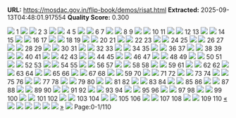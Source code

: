 # 

**URL:** https://mosdac.gov.in/flip-book/demos/risat.html
**Extracted:** 2025-09-13T04:48:01.917554
**Quality Score:** 0.300

![](https://mosdac.gov.in/flip-book/demos/final-risat/thumb/Final%20Risat%20-1%20PDF_0001.jpg)
1
![](https://mosdac.gov.in/flip-book/demos/final-risat/thumb/Final%20Risat%20-1%20PDF_0002.jpg) ![](https://mosdac.gov.in/flip-book/demos/final-risat/thumb/Final%20Risat%20-1%20PDF_0003.jpg)
2 3
![](https://mosdac.gov.in/flip-book/demos/final-risat/thumb/Final%20Risat%20-1%20PDF_0004.jpg) ![](https://mosdac.gov.in/flip-book/demos/final-risat/thumb/Final%20Risat%20-1%20PDF_0005.jpg)
4 5
![](https://mosdac.gov.in/flip-book/demos/final-risat/thumb/Final%20Risat%20-1%20PDF_0006.jpg) ![](https://mosdac.gov.in/flip-book/demos/final-risat/thumb/Final%20Risat%20-1%20PDF_0007.jpg)
6 7
![](https://mosdac.gov.in/flip-book/demos/final-risat/thumb/Final%20Risat%20-1%20PDF_0008.jpg) ![](https://mosdac.gov.in/flip-book/demos/final-risat/thumb/Final%20Risat%20-1%20PDF_0009.jpg)
8 9
![](https://mosdac.gov.in/flip-book/demos/final-risat/thumb/Final%20Risat%20-1%20PDF_0010.jpg) ![](https://mosdac.gov.in/flip-book/demos/final-risat/thumb/Final%20Risat%20-1%20PDF_0011.jpg)
10 11
![](https://mosdac.gov.in/flip-book/demos/final-risat/thumb/Final%20Risat%20-1%20PDF_0012.jpg) ![](https://mosdac.gov.in/flip-book/demos/final-risat/thumb/Final%20Risat%20-1%20PDF_0013.jpg)
12 13
![](https://mosdac.gov.in/flip-book/demos/final-risat/thumb/Final%20Risat%20-1%20PDF_0014.jpg) ![](https://mosdac.gov.in/flip-book/demos/final-risat/thumb/Final%20Risat%20-1%20PDF_0015.jpg)
14 15
![](https://mosdac.gov.in/flip-book/demos/final-risat/thumb/Final%20Risat%20-1%20PDF_0016.jpg) ![](https://mosdac.gov.in/flip-book/demos/final-risat/thumb/Final%20Risat%20-1%20PDF_0017.jpg)
16 17
![](https://mosdac.gov.in/flip-book/demos/final-risat/thumb/Final%20Risat%20-1%20PDF_0018.jpg) ![](https://mosdac.gov.in/flip-book/demos/final-risat/thumb/Final%20Risat%20-1%20PDF_0019.jpg)
18 19
![](https://mosdac.gov.in/flip-book/demos/final-risat/thumb/Final%20Risat%20-1%20PDF_0020.jpg) ![](https://mosdac.gov.in/flip-book/demos/final-risat/thumb/Final%20Risat%20-1%20PDF_0021.jpg)
20 21
![](https://mosdac.gov.in/flip-book/demos/final-risat/thumb/Final%20Risat%20-1%20PDF_0022.jpg) ![](https://mosdac.gov.in/flip-book/demos/final-risat/thumb/Final%20Risat%20-1%20PDF_0023.jpg)
22 23
![](https://mosdac.gov.in/flip-book/demos/final-risat/thumb/Final%20Risat%20-1%20PDF_0024.jpg) ![](https://mosdac.gov.in/flip-book/demos/final-risat/thumb/Final%20Risat%20-1%20PDF_0025.jpg)
24 25
![](https://mosdac.gov.in/flip-book/demos/final-risat/thumb/Final%20Risat%20-1%20PDF_0026.jpg) ![](https://mosdac.gov.in/flip-book/demos/final-risat/thumb/Final%20Risat%20-1%20PDF_0027.jpg)
26 27
![](https://mosdac.gov.in/flip-book/demos/final-risat/thumb/Final%20Risat%20-1%20PDF_0028.jpg) ![](https://mosdac.gov.in/flip-book/demos/final-risat/thumb/Final%20Risat%20-1%20PDF_0029.jpg)
28 29
![](https://mosdac.gov.in/flip-book/demos/final-risat/thumb/Final%20Risat%20-1%20PDF_0030.jpg) ![](https://mosdac.gov.in/flip-book/demos/final-risat/thumb/Final%20Risat%20-1%20PDF_0031.jpg)
30 31
![](https://mosdac.gov.in/flip-book/demos/final-risat/thumb/Final%20Risat%20-1%20PDF_0032.jpg) ![](https://mosdac.gov.in/flip-book/demos/final-risat/thumb/Final%20Risat%20-1%20PDF_0033.jpg)
32 33
![](https://mosdac.gov.in/flip-book/demos/final-risat/thumb/Final%20Risat%20-1%20PDF_0034.jpg) ![](https://mosdac.gov.in/flip-book/demos/final-risat/thumb/Final%20Risat%20-1%20PDF_0035.jpg)
34 35
![](https://mosdac.gov.in/flip-book/demos/final-risat/thumb/Final%20Risat%20-1%20PDF_0036.jpg) ![](https://mosdac.gov.in/flip-book/demos/final-risat/thumb/Final%20Risat%20-1%20PDF_0037.jpg)
36 37
![](https://mosdac.gov.in/flip-book/demos/final-risat/thumb/Final%20Risat%20-1%20PDF_0038.jpg) ![](https://mosdac.gov.in/flip-book/demos/final-risat/thumb/Final%20Risat%20-1%20PDF_0039.jpg)
38 39
![](https://mosdac.gov.in/flip-book/demos/final-risat/thumb/Final%20Risat%20-1%20PDF_0040.jpg) ![](https://mosdac.gov.in/flip-book/demos/final-risat/thumb/Final%20Risat%20-1%20PDF_0041.jpg)
40 41
![](https://mosdac.gov.in/flip-book/demos/final-risat/thumb/Final%20Risat%20-1%20PDF_0042.jpg) ![](https://mosdac.gov.in/flip-book/demos/final-risat/thumb/Final%20Risat%20-1%20PDF_0043.jpg)
42 43
![](https://mosdac.gov.in/flip-book/demos/final-risat/thumb/Final%20Risat%20-1%20PDF_0044.jpg) ![](https://mosdac.gov.in/flip-book/demos/final-risat/thumb/Final%20Risat%20-1%20PDF_0045.jpg)
44 45
![](https://mosdac.gov.in/flip-book/demos/final-risat/thumb/Final%20Risat%20-1%20PDF_0046.jpg) ![](https://mosdac.gov.in/flip-book/demos/final-risat/thumb/Final%20Risat%20-1%20PDF_0047.jpg)
46 47
![](https://mosdac.gov.in/flip-book/demos/final-risat/thumb/Final%20Risat%20-1%20PDF_0048.jpg) ![](https://mosdac.gov.in/flip-book/demos/final-risat/thumb/Final%20Risat%20-1%20PDF_0049.jpg)
48 49
![](https://mosdac.gov.in/flip-book/demos/final-risat/thumb/Final%20Risat%20-1%20PDF_0050.jpg) ![](https://mosdac.gov.in/flip-book/demos/final-risat/thumb/Final%20Risat%20-1%20PDF_0051.jpg)
50 51
![](https://mosdac.gov.in/flip-book/demos/final-risat/thumb/Final%20Risat%20-1%20PDF_0052.jpg) ![](https://mosdac.gov.in/flip-book/demos/final-risat/thumb/Final%20Risat%20-1%20PDF_0053.jpg)
52 53
![](https://mosdac.gov.in/flip-book/demos/final-risat/thumb/Final%20Risat%20-1%20PDF_0054.jpg) ![](https://mosdac.gov.in/flip-book/demos/final-risat/thumb/Final%20Risat%20-1%20PDF_0055.jpg)
54 55
![](https://mosdac.gov.in/flip-book/demos/final-risat/thumb/Final%20Risat%20-1%20PDF_0056.jpg) ![](https://mosdac.gov.in/flip-book/demos/final-risat/thumb/Final%20Risat%20-1%20PDF_0057.jpg)
56 57
![](https://mosdac.gov.in/flip-book/demos/final-risat/thumb/Final%20Risat%20-1%20PDF_0058.jpg) ![](https://mosdac.gov.in/flip-book/demos/final-risat/thumb/Final%20Risat%20-1%20PDF_0059.jpg)
58 58
![](https://mosdac.gov.in/flip-book/demos/final-risat/thumb/Final%20Risat%20-1%20PDF_0060.jpg) ![](https://mosdac.gov.in/flip-book/demos/final-risat/thumb/Final%20Risat%20-1%20PDF_0061.jpg)
59 61
![](https://mosdac.gov.in/flip-book/demos/final-risat/thumb/Final%20Risat%20-1%20PDF_0062.jpg) ![](https://mosdac.gov.in/flip-book/demos/final-risat/thumb/Final%20Risat%20-1%20PDF_0062.jpg)
62 62
![](https://mosdac.gov.in/flip-book/demos/final-risat/thumb/Final%20Risat%20-1%20PDF_0063.jpg) ![](https://mosdac.gov.in/flip-book/demos/final-risat/thumb/Final%20Risat%20-1%20PDF_0064.jpg)
63 64
![](https://mosdac.gov.in/flip-book/demos/final-risat/thumb/Final%20Risat%20-1%20PDF_0065.jpg) ![](https://mosdac.gov.in/flip-book/demos/final-risat/thumb/Final%20Risat%20-1%20PDF_0066.jpg)
65 66
![](https://mosdac.gov.in/flip-book/demos/final-risat/thumb/Final%20Risat%20-1%20PDF_0067.jpg) ![](https://mosdac.gov.in/flip-book/demos/final-risat/thumb/Final%20Risat%20-1%20PDF_0068.jpg)
67 68
![](https://mosdac.gov.in/flip-book/demos/final-risat/thumb/Final%20Risat%20-1%20PDF_0069.jpg) ![](https://mosdac.gov.in/flip-book/demos/final-risat/thumb/Final%20Risat%20-1%20PDF_0070.jpg)
59 70
![](https://mosdac.gov.in/flip-book/demos/final-risat/thumb/Final%20Risat%20-1%20PDF_0071.jpg) ![](https://mosdac.gov.in/flip-book/demos/final-risat/thumb/Final%20Risat%20-1%20PDF_0072.jpg)
71 72
![](https://mosdac.gov.in/flip-book/demos/final-risat/thumb/Final%20Risat%20-1%20PDF_0073.jpg) ![](https://mosdac.gov.in/flip-book/demos/final-risat/thumb/Final%20Risat%20-1%20PDF_0074.jpg)
73 74
![](https://mosdac.gov.in/flip-book/demos/final-risat/thumb/Final%20Risat%20-1%20PDF_0075.jpg) ![](https://mosdac.gov.in/flip-book/demos/final-risat/thumb/Final%20Risat%20-1%20PDF_0076.jpg)
75 76
![](https://mosdac.gov.in/flip-book/demos/final-risat/thumb/Final%20Risat%20-1%20PDF_0077.jpg) ![](https://mosdac.gov.in/flip-book/demos/final-risat/thumb/Final%20Risat%20-1%20PDF_0078.jpg)
77 78
![](https://mosdac.gov.in/flip-book/demos/final-risat/thumb/Final%20Risat%20-1%20PDF_0079.jpg) ![](https://mosdac.gov.in/flip-book/demos/final-risat/thumb/Final%20Risat%20-1%20PDF_0080.jpg)
79 80
![](https://mosdac.gov.in/flip-book/demos/final-risat/thumb/Final%20Risat%20-1%20PDF_0081.jpg) ![](https://mosdac.gov.in/flip-book/demos/final-risat/thumb/Final%20Risat%20-1%20PDF_0082.jpg)
81 82
![](https://mosdac.gov.in/flip-book/demos/final-risat/thumb/Final%20Risat%20-1%20PDF_0083.jpg) ![](https://mosdac.gov.in/flip-book/demos/final-risat/thumb/Final%20Risat%20-1%20PDF_0084.jpg)
83 84
![](https://mosdac.gov.in/flip-book/demos/final-risat/thumb/Final%20Risat%20-1%20PDF_0085.jpg) ![](https://mosdac.gov.in/flip-book/demos/final-risat/thumb/Final%20Risat%20-1%20PDF_0086.jpg)
85 86
![](https://mosdac.gov.in/flip-book/demos/final-risat/thumb/Final%20Risat%20-1%20PDF_0087.jpg) ![](https://mosdac.gov.in/flip-book/demos/final-risat/thumb/Final%20Risat%20-1%20PDF_0088.jpg)
87 88
![](https://mosdac.gov.in/flip-book/demos/final-risat/thumb/Final%20Risat%20-1%20PDF_0089.jpg) ![](https://mosdac.gov.in/flip-book/demos/final-risat/thumb/Final%20Risat%20-1%20PDF_0090.jpg)
89 90
![](https://mosdac.gov.in/flip-book/demos/final-risat/thumb/Final%20Risat%20-1%20PDF_0091.jpg) ![](https://mosdac.gov.in/flip-book/demos/final-risat/thumb/Final%20Risat%20-1%20PDF_0092.jpg)
91 92
![](https://mosdac.gov.in/flip-book/demos/final-risat/thumb/Final%20Risat%20-1%20PDF_0093.jpg) ![](https://mosdac.gov.in/flip-book/demos/final-risat/thumb/Final%20Risat%20-1%20PDF_0094.jpg)
93 94
![](https://mosdac.gov.in/flip-book/demos/final-risat/thumb/Final%20Risat%20-1%20PDF_0095.jpg) ![](https://mosdac.gov.in/flip-book/demos/final-risat/thumb/Final%20Risat%20-1%20PDF_0096.jpg)
95 96
![](https://mosdac.gov.in/flip-book/demos/final-risat/thumb/Final%20Risat%20-1%20PDF_0097.jpg) ![](https://mosdac.gov.in/flip-book/demos/final-risat/thumb/Final%20Risat%20-1%20PDF_0098.jpg)
97 98
![](https://mosdac.gov.in/flip-book/demos/final-risat/thumb/Final%20Risat%20-1%20PDF_0099.jpg) ![](https://mosdac.gov.in/flip-book/demos/final-risat/thumb/Final%20Risat%20-1%20PDF_0100.jpg)
99 100
![](https://mosdac.gov.in/flip-book/demos/final-risat/thumb/Final%20Risat%20-1%20PDF_0101.jpg) ![](https://mosdac.gov.in/flip-book/demos/final-risat/thumb/Final%20Risat%20-1%20PDF_0102.jpg)
101 102
![](https://mosdac.gov.in/flip-book/demos/final-risat/thumb/Final%20Risat%20-1%20PDF_0103.jpg) ![](https://mosdac.gov.in/flip-book/demos/final-risat/thumb/Final%20Risat%20-1%20PDF_0104.jpg)
103 104
![](https://mosdac.gov.in/flip-book/demos/final-risat/thumb/Final%20Risat%20-1%20PDF_0105.jpg) ![](https://mosdac.gov.in/flip-book/demos/final-risat/thumb/Final%20Risat%20-1%20PDF_0106.jpg)
105 106
![](https://mosdac.gov.in/flip-book/demos/final-risat/thumb/Final%20Risat%20-1%20PDF_0107.jpg) ![](https://mosdac.gov.in/flip-book/demos/final-risat/thumb/Final%20Risat%20-1%20PDF_0108.jpg)
107 108
![](https://mosdac.gov.in/flip-book/demos/final-risat/thumb/Final%20Risat%20-1%20PDF_0109.jpg) ![](https://mosdac.gov.in/flip-book/demos/final-risat/thumb/Final%20Risat%20-1%20PDF_0110.jpg)
109 110
[«](https://mosdac.gov.in/flip-book/demos/risat.html)
![](https://mosdac.gov.in/flip-book/demos/final-risat/Final%20Risat%20-1%20PDF_0001.jpg)
![](https://mosdac.gov.in/flip-book/demos/final-risat/Final%20Risat%20-1%20PDF_0002.jpg)
![](https://mosdac.gov.in/flip-book/demos/final-risat/Final%20Risat%20-1%20PDF_0003.jpg)
![](https://mosdac.gov.in/flip-book/demos/final-risat/Final%20Risat%20-1%20PDF_0004.jpg)
![](https://mosdac.gov.in/flip-book/demos/final-risat/Final%20Risat%20-1%20PDF_0005.jpg)
![](https://mosdac.gov.in/flip-book/demos/final-risat/Final%20Risat%20-1%20PDF_0006.jpg)
[»](https://mosdac.gov.in/flip-book/demos/risat.html)
![](https://mosdac.gov.in/flip-book/demos/ocean/icons8-microsoft-30.png)
Page:0-1/110
